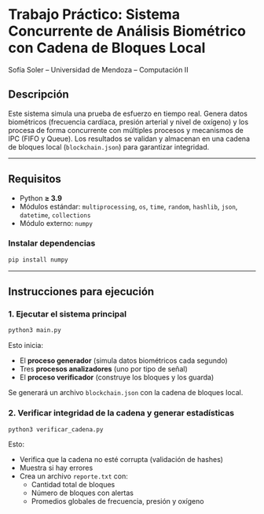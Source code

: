 # Trabajo Práctico: Sistema Concurrente de Análisis Biométrico con Cadena de Bloques Local
Sofía Soler – Universidad de Mendoza – Computación II

## Descripción

Este sistema simula una prueba de esfuerzo en tiempo real. Genera datos biométricos (frecuencia cardíaca, presión arterial y nivel de oxígeno) y los procesa de forma concurrente con múltiples procesos y mecanismos de IPC (FIFO y Queue). Los resultados se validan y almacenan en una cadena de bloques local (`blockchain.json`) para garantizar integridad.

---

## Requisitos

- Python **≥ 3.9**
- Módulos estándar: `multiprocessing`, `os`, `time`, `random`, `hashlib`, `json`, `datetime`, `collections`
- Módulo externo: `numpy`

### Instalar dependencias

```bash
pip install numpy
```

---

## Instrucciones para ejecución

### 1. Ejecutar el sistema principal

```bash
python3 main.py
```

Esto inicia:
- El **proceso generador** (simula datos biométricos cada segundo)
- Tres **procesos analizadores** (uno por tipo de señal)
- El **proceso verificador** (construye los bloques y los guarda)

Se generará un archivo `blockchain.json` con la cadena de bloques local.

### 2. Verificar integridad de la cadena y generar estadísticas

```bash
python3 verificar_cadena.py
```

Esto:
- Verifica que la cadena no esté corrupta (validación de hashes)
- Muestra si hay errores
- Crea un archivo `reporte.txt` con:
  - Cantidad total de bloques
  - Número de bloques con alertas
  - Promedios globales de frecuencia, presión y oxígeno



